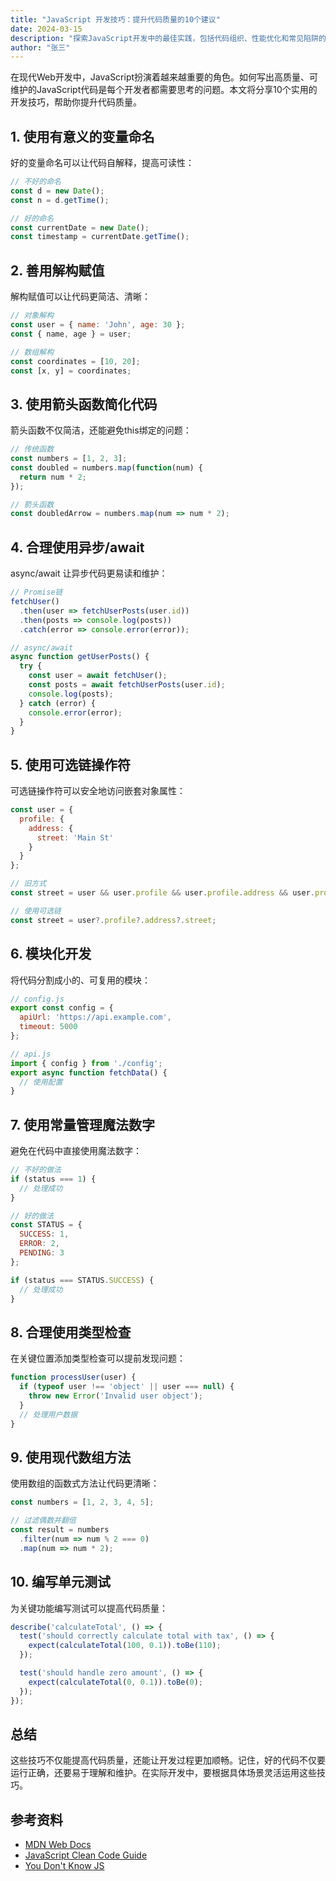 ```yaml
---
title: "JavaScript 开发技巧：提升代码质量的10个建议"
date: 2024-03-15
description: "探索JavaScript开发中的最佳实践，包括代码组织、性能优化和常见陷阱的避免方法。"
author: "张三"
---
```


在现代Web开发中，JavaScript扮演着越来越重要的角色。如何写出高质量、可维护的JavaScript代码是每个开发者都需要思考的问题。本文将分享10个实用的开发技巧，帮助你提升代码质量。

## 1. 使用有意义的变量命名

好的变量命名可以让代码自解释，提高可读性：

```javascript
// 不好的命名
const d = new Date();
const n = d.getTime();

// 好的命名
const currentDate = new Date();
const timestamp = currentDate.getTime();
```

## 2. 善用解构赋值

解构赋值可以让代码更简洁、清晰：

```javascript
// 对象解构
const user = { name: 'John', age: 30 };
const { name, age } = user;

// 数组解构
const coordinates = [10, 20];
const [x, y] = coordinates;
```

## 3. 使用箭头函数简化代码

箭头函数不仅简洁，还能避免this绑定的问题：

```javascript
// 传统函数
const numbers = [1, 2, 3];
const doubled = numbers.map(function(num) {
  return num * 2;
});

// 箭头函数
const doubledArrow = numbers.map(num => num * 2);
```

## 4. 合理使用异步/await

async/await 让异步代码更易读和维护：

```javascript
// Promise链
fetchUser()
  .then(user => fetchUserPosts(user.id))
  .then(posts => console.log(posts))
  .catch(error => console.error(error));

// async/await
async function getUserPosts() {
  try {
    const user = await fetchUser();
    const posts = await fetchUserPosts(user.id);
    console.log(posts);
  } catch (error) {
    console.error(error);
  }
}
```

## 5. 使用可选链操作符

可选链操作符可以安全地访问嵌套对象属性：

```javascript
const user = {
  profile: {
    address: {
      street: 'Main St'
    }
  }
};

// 旧方式
const street = user && user.profile && user.profile.address && user.profile.address.street;

// 使用可选链
const street = user?.profile?.address?.street;
```

## 6. 模块化开发

将代码分割成小的、可复用的模块：

```javascript
// config.js
export const config = {
  apiUrl: 'https://api.example.com',
  timeout: 5000
};

// api.js
import { config } from './config';
export async function fetchData() {
  // 使用配置
}
```

## 7. 使用常量管理魔法数字

避免在代码中直接使用魔法数字：

```javascript
// 不好的做法
if (status === 1) {
  // 处理成功
}

// 好的做法
const STATUS = {
  SUCCESS: 1,
  ERROR: 2,
  PENDING: 3
};

if (status === STATUS.SUCCESS) {
  // 处理成功
}
```

## 8. 合理使用类型检查

在关键位置添加类型检查可以提前发现问题：

```javascript
function processUser(user) {
  if (typeof user !== 'object' || user === null) {
    throw new Error('Invalid user object');
  }
  // 处理用户数据
}
```

## 9. 使用现代数组方法

使用数组的函数式方法让代码更清晰：

```javascript
const numbers = [1, 2, 3, 4, 5];

// 过滤偶数并翻倍
const result = numbers
  .filter(num => num % 2 === 0)
  .map(num => num * 2);
```

## 10. 编写单元测试

为关键功能编写测试可以提高代码质量：

```javascript
describe('calculateTotal', () => {
  test('should correctly calculate total with tax', () => {
    expect(calculateTotal(100, 0.1)).toBe(110);
  });

  test('should handle zero amount', () => {
    expect(calculateTotal(0, 0.1)).toBe(0);
  });
});
```

## 总结

这些技巧不仅能提高代码质量，还能让开发过程更加顺畅。记住，好的代码不仅要运行正确，还要易于理解和维护。在实际开发中，要根据具体场景灵活运用这些技巧。

## 参考资料

- [MDN Web Docs](https://developer.mozilla.org/)
- [JavaScript Clean Code Guide](https://github.com/ryanmcdermott/clean-code-javascript)
- [You Don't Know JS](https://github.com/getify/You-Dont-Know-JS)